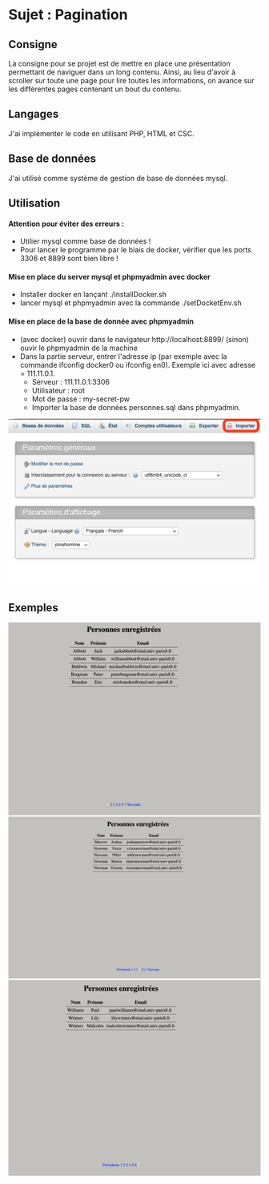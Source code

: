 # Sujet : Pagination
## Consigne
La consigne pour se projet est de mettre en place une présentation permettant de naviguer dans un long contenu. Ainsi, au lieu d'avoir à scroller sur toute une page pour lire toutes les informations, on avance sur les différentes pages contenant un bout du contenu.

## Langages
J'ai implémenter le code en utilisant PHP, HTML et CSC.

## Base de données
J'ai utilisé comme système de gestion de base de données mysql.

## Utilisation
#### Attention pour éviter des erreurs :
* Utilier mysql comme base de données !
* Pour lancer le programme par le biais de docker, vérifier que les ports 3306 et 8899 sont bien libre !

#### Mise en place du server mysql et phpmyadmin avec docker
* Installer docker en lançant ./installDocker.sh
* lancer mysql et phpmyadmin avec la commande ./setDocketEnv.sh

#### Mise en place de la base de donnée avec phpmyadmin
* (avec docker) ouvrir dans le navigateur http://localhost:8899/ (sinon) ouvir le phpmyadmin de la machine
* Dans la partie serveur, entrer l'adresse ip (par exemple avec la commande ifconfig docker0 ou ifconfig en0). Exemple ici avec adresse = 111.11.0.1.
   * Serveur : 111.11.0.1:3306
   * Utilisateur : root
   * Mot de passe : my-secret-pw
   * Importer la base de données personnes.sql dans phpmyadmin.
<img src="images/importer.png" />

## Exemples
<img src="images/capturesEcran/exemple1.png" />
<img src="images/capturesEcran/exemple2.png" />
<img src="images/capturesEcran/exemple3.png" />